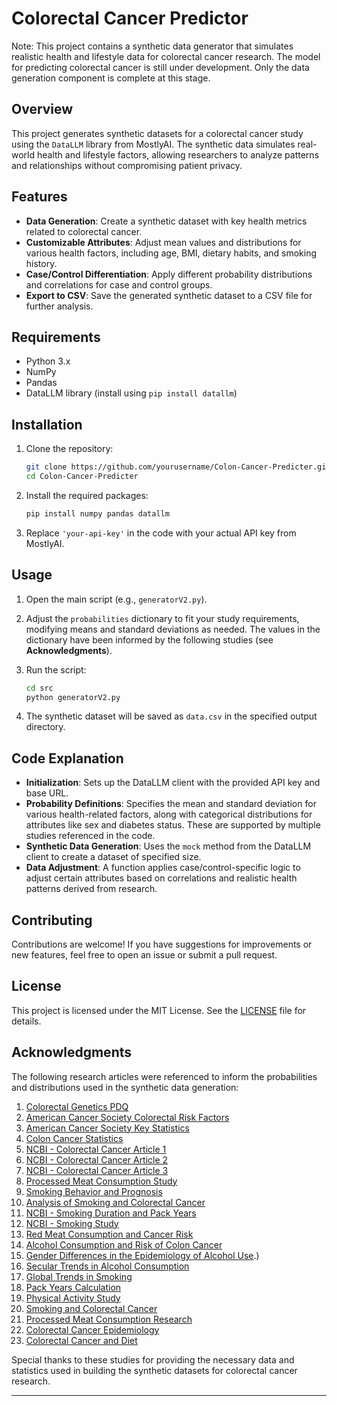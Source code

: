 # Colorectal Cancer Predictor

Note: This project contains a synthetic data generator that simulates realistic health and lifestyle data for colorectal cancer research. The model for predicting colorectal cancer is still under development. Only the data generation component is complete at this stage.

## Overview

This project generates synthetic datasets for a colorectal cancer study using the `DataLLM` library from MostlyAI. The synthetic data simulates real-world health and lifestyle factors, allowing researchers to analyze patterns and relationships without compromising patient privacy.

## Features

- **Data Generation**: Create a synthetic dataset with key health metrics related to colorectal cancer.
- **Customizable Attributes**: Adjust mean values and distributions for various health factors, including age, BMI, dietary habits, and smoking history.
- **Case/Control Differentiation**: Apply different probability distributions and correlations for case and control groups.
- **Export to CSV**: Save the generated synthetic dataset to a CSV file for further analysis.

## Requirements

- Python 3.x
- NumPy
- Pandas
- DataLLM library (install using `pip install datallm`)

## Installation

1. Clone the repository:

   ```bash
   git clone https://github.com/yourusername/Colon-Cancer-Predicter.git
   cd Colon-Cancer-Predicter
   ```

2. Install the required packages:

   ```bash
   pip install numpy pandas datallm
   ```

3. Replace `'your-api-key'` in the code with your actual API key from MostlyAI.

## Usage

1. Open the main script (e.g., `generatorV2.py`).
2. Adjust the `probabilities` dictionary to fit your study requirements, modifying means and standard deviations as needed. The values in the dictionary have been informed by the following studies (see **Acknowledgments**).
3. Run the script:

   ```bash
   cd src
   python generatorV2.py
   ```

4. The synthetic dataset will be saved as `data.csv` in the specified output directory.

## Code Explanation

- **Initialization**: Sets up the DataLLM client with the provided API key and base URL.
- **Probability Definitions**: Specifies the mean and standard deviation for various health-related factors, along with categorical distributions for attributes like sex and diabetes status. These are supported by multiple studies referenced in the code.
- **Synthetic Data Generation**: Uses the `mock` method from the DataLLM client to create a dataset of specified size.
- **Data Adjustment**: A function applies case/control-specific logic to adjust certain attributes based on correlations and realistic health patterns derived from research.

## Contributing

Contributions are welcome! If you have suggestions for improvements or new features, feel free to open an issue or submit a pull request.

## License

This project is licensed under the MIT License. See the [LICENSE](LICENSE) file for details.

## Acknowledgments

The following research articles were referenced to inform the probabilities and distributions used in the synthetic data generation:

1. [Colorectal Genetics PDQ](https://www.cancer.gov/types/colorectal/hp/colorectal-genetics-pdq#:~:text=About%2075%25%20of%20patients%20with,overall.%5B3%2C4%5D)
2. [American Cancer Society Colorectal Risk Factors](https://www.cancer.org/cancer/types/colon-rectal-cancer/causes-risks-prevention/risk-factors.html#:~:text=probably%20lowers%20risk.-,Smoking,best%20not%20to%20drink%20alcohol.)
3. [American Cancer Society Key Statistics](https://www.cancer.org/cancer/types/colon-rectal-cancer/about/key-statistics.html#:~:text=Overall%2C%20the%20lifetime%20risk%20of,risk%20factors%20for%20colorectal%20cancer.)
4. [Colon Cancer Statistics](https://acsjournals.onlinelibrary.wiley.com/doi/10.3322/caac.21772)
5. [NCBI - Colorectal Cancer Article 1](https://www.ncbi.nlm.nih.gov/pmc/articles/PMC9069392/)
6. [NCBI - Colorectal Cancer Article 2](https://www.ncbi.nlm.nih.gov/pmc/articles/PMC4698595/)
7. [NCBI - Colorectal Cancer Article 3](https://www.ncbi.nlm.nih.gov/pmc/articles/PMC8926870/#:~:text=In%202018%2C%20mean%20global%20intake,were%20generally%20similar%20by%20sex.)
8. [Processed Meat Consumption Study](<https://www.ncbi.nlm.nih.gov/pmc/articles/PMC9991741/#:~:text=Similarly%2C%20the%20American%20Heart%20Association,for%20processed%20meat(16).>)
9. [Smoking Behavior and Prognosis](https://www.ncbi.nlm.nih.gov/pmc/articles/PMC8561259/#:~:text=Among%20stage%20IV%20patients%2C%201151,later%20than%2010%20years%20before.)
10. [Analysis of Smoking and Colorectal Cancer](https://www.ncbi.nlm.nih.gov/pmc/articles/PMC3493822/#:~:text=The%20basic%20characteristics%20of%20each,by%20colon%20and%20rectal%20cancers.&text=Forest%20plot%20for%20smoking%20status,RE%20model:%20random%20effect%20model.)
11. [NCBI - Smoking Duration and Pack Years](https://www.ncbi.nlm.nih.gov/pmc/articles/PMC7368133/)
12. [NCBI - Smoking Study](https://www.ncbi.nlm.nih.gov/pmc/articles/PMC2697260/)
13. [Red Meat Consumption and Cancer Risk](https://www.ncbi.nlm.nih.gov/pmc/articles/PMC5836070/)
14. [Alcohol Consumption and Risk of Colon Cancer](https://pubmed.ncbi.nlm.nih.gov/15623458/)
15. [Gender Differences in the Epidemiology of Alcohol Use](https://arcr.niaaa.nih.gov/volume/40/2/gender-differences-epidemiology-alcohol-use-and-related-harms-united-states#:~:text=In%20the%20United%20States%2C%20more,%2C%206.7%20liters%20for%20females).)
16. [Secular Trends in Alcohol Consumption](<https://www.ncbi.nlm.nih.gov/pmc/articles/PMC2562028/#:~:text=Among%20drinkers%2C%20there%20was%20a,women%20(p%3C%200.001)%2C>)
17. [Global Trends in Smoking](https://www.ncbi.nlm.nih.gov/pmc/articles/PMC10488173/)
18. [Pack Years Calculation](https://www.ncbi.nlm.nih.gov/pmc/articles/PMC6522766/)
19. [Physical Activity Study](https://www.ncbi.nlm.nih.gov/pmc/articles/PMC6700697/)
20. [Smoking and Colorectal Cancer](<https://www.cghjournal.org/article/S1542-3565(19)31384-9/fulltext#:~:text=Of%2028%2C711%20responders%20to%20the,%E2%80%9354%20y%2C%20respectively.>)
21. [Processed Meat Consumption Research](https://www.ncbi.nlm.nih.gov/pmc/articles/PMC4588743/)
22. [Colorectal Cancer Epidemiology](https://www.ncbi.nlm.nih.gov/pmc/articles/PMC10646729/)
23. [Colorectal Cancer and Diet](https://www.ncbi.nlm.nih.gov/pmc/articles/PMC8920658/)

Special thanks to these studies for providing the necessary data and statistics used in building the synthetic datasets for colorectal cancer research.

---
